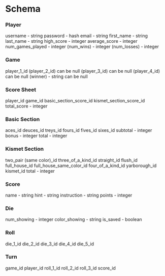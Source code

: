 # Schema
### Player
username - string
password - hash
email - string
first_name - string
last_name - string
high_score - integer
average_score - integer
num_games_played - integer
(num_wins) - integer
(num_losses) - integer

### Game
player_1_id
(player_2_id) can be null
(player_3_id) can be null
(player_4_id) can be null
(winner) - string can be null

### Score Sheet
player_id
game_id
basic_section_score_id
kismet_section_score_id
total_score - integer

### Basic Section
aces_id
deuces_id
treys_id
fours_id
fives_id
sixes_id
subtotal - integer
bonus - integer
total - integer

### Kismet Section
two_pair (same color)_id
three_of_a_kind_id
straight_id
flush_id
full_house_id
full_house_same_color_id
four_of_a_kind_id
yarborough_id
kismet_id
total - integer

### Score
name - string
hint - string
instruction - string
points - integer

### Die
num_showing - integer
color_showing - string
is_saved - boolean

### Roll
die_1_id
die_2_id
die_3_id
die_4_id
die_5_id

### Turn
game_id
player_id
roll_1_id
roll_2_id
roll_3_id
score_id
